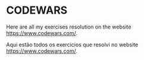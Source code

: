 # CODEWARS

Here are all my exercises resolution on the website https://www.codewars.com/.

Aqui estão todos os exercicios que resolvi no website https://www.codewars.com/.
